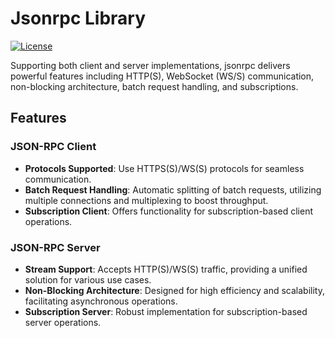 # Jsonrpc Library

[![License](https://img.shields.io/badge/license-Apache-green.svg)](LICENSE)


Supporting both client and server implementations, jsonrpc delivers powerful features including HTTP(S), WebSocket (WS/S) communication, non-blocking architecture, batch request handling, and subscriptions.

## Features

### JSON-RPC Client
* **Protocols Supported**: Use HTTPS(S)/WS(S) protocols for seamless communication.
* **Batch Request Handling**: Automatic splitting of batch requests, utilizing multiple connections and multiplexing to boost throughput.
* **Subscription Client**: Offers functionality for subscription-based client operations.

### JSON-RPC Server
* **Stream Support**: Accepts HTTP(S)/WS(S) traffic, providing a unified solution for various use cases.
* **Non-Blocking Architecture**: Designed for high efficiency and scalability, facilitating asynchronous operations.
* **Subscription Server**: Robust implementation for subscription-based server operations.

